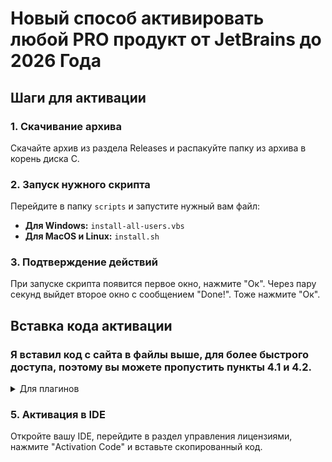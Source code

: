 # Новый способ активировать любой PRO продукт от JetBrains до 2026 Года

## Шаги для активации

### 1. Скачивание архива
Скачайте архив из раздела Releases и распакуйте папку из архива в корень диска C.

### 2. Запуск нужного скрипта
Перейдите в папку `scripts` и запустите нужный вам файл:

- **Для Windows:** `install-all-users.vbs`
- **Для MacOS и Linux:** `install.sh`

### 3. Подтверждение действий
При запуске скрипта появится первое окно, нажмите "Ок". Через пару секунд выйдет второе окно с сообщением "Done!". Тоже нажмите "Ок".

## Вставка кода активации
### Я вставил код с сайта в файлы выше, для более быстрого доступа, поэтому вы можете пропустить пункты 4.1 и 4.2.

<details>
  <summary>
    Для плагинов
  </summary>
  4.1. Поиск хоста
  Перейдите на сайт [https://3.jetbra.in](https://3.jetbra.in) со списком хостов и выберите любой доступный. Рекомендую использовать хост hardbin.

  4.2. Выбор Плагина
  Выберите нужное Плагин, все плагины находятся ниже ПО и нажмите "Copy to clipboard".
</details>

### 5. Активация в IDE
Откройте вашу IDE, перейдите в раздел управления лицензиями, нажмите "Activation Code" и вставьте скопированный код.
